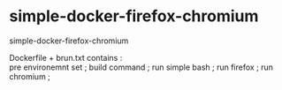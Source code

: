 # simple-docker-firefox-chromium
simple-docker-firefox-chromium

Dockerfile
+
brun.txt contains :  
  pre environemnt set ; 
  build command ; 
  run simple bash ; 
    run firefox ; 
    run chromium ;
    
